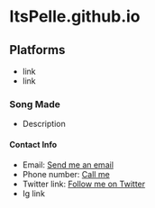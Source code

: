 # ItsPelle.github.io

## Platforms
- link
- link

### Song Made
- Description

#### Contact Info
- Email: [Send me an email](mailto:pellekhajid69@gmail.com)
- Phone number: [Call me](tel:0114556976)
- Twitter link: [Follow me on Twitter](https://x.com/Jabalandke?s=09)
- Ig link




